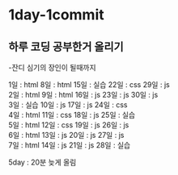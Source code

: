 # 1day-1commit
## 하루 코딩 공부한거 올리기  
-잔디 심기의 장인이 될때까지  

1일 : html   8일 : html   15일 : 실습   22일 : css   29일 : js  
2일 : html   9일 : html   16일 : js    23일 : js    30일 : js  
3일 : 실습    10일 : js    17일 : js    24일 : css  
4일 : html   11일 : css   18일 : js    25일 : 실습  
5일 : html   12일 : css   19일 : js    26일 : js  
6일 : html   13일 : js    20일 : js    27일 : js  
7일 : html   14일 : js    21일 : js    28일 : 실습  
  
5day : 20분 늦게 올림
